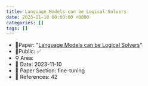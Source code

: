 ```yaml
---
title: Language Models can be Logical Solvers
date: 2023-11-10 00:00:00 +0800
categories: []
tags: []
---
```


- 📙Paper: "[Language Models can be Logical Solvers](https://www.semanticscholar.org/paper/Language-Models-can-be-Logical-Solvers-Feng-Xu/a2ccffe67a4ccfb10279dc3f0167fe65ae01e471)"
- 🔑Public: ✅
- ⚲ Area: 
- 📅 Date: 2023-11-10
- 🔎 Paper Section: fine-tuning
- 📝 References: 42

